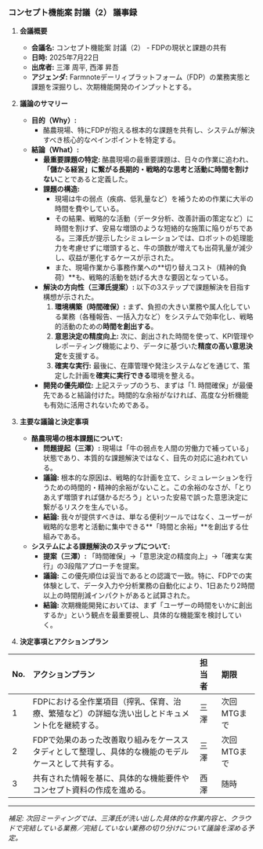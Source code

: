 ### **コンセプト機能案 討議（2） 議事録**

1.  **会議概要**
    *   **会議名:** コンセプト機能案 討議（2） - FDPの現状と課題の共有
    *   **日時:** 2025年7月22日
    *   **出席者:** 三澤 周平, 西澤 昇吾
    *   **アジェンダ:** Farmnoteデーリィプラットフォーム（FDP）の業務実態と課題を深掘りし、次期機能開発のインプットとする。

2.  **議論のサマリー**
    *   **目的（Why）:**
        *   酪農現場、特にFDPが抱える根本的な課題を共有し、システムが解決すべき核心的なペインポイントを特定する。
    *   **結論（What）:**
        *   **最重要課題の特定:** 酪農現場の最重要課題は、日々の作業に追われ、**「儲かる経営」に繋がる長期的・戦略的な思考と活動に時間を割けない**ことであると定義した。
        *   **課題の構造:**
            *   現場は牛の弱点（疾病、低乳量など）を補うための作業に大半の時間を費やしている。
            *   その結果、戦略的な活動（データ分析、改善計画の策定など）に時間を割けず、安易な増頭のような短絡的な施策に陥りがちである。三澤氏が提示したシミュレーションでは、ロボットの処理能力を考慮せずに増頭すると、牛の頭数が増えても出荷乳量が減少し、収益が悪化するケースが示された。
            *   また、現場作業から事務作業への**切り替えコスト（精神的負荷）**も、戦略的活動を妨げる大きな要因となっている。
        *   **解決の方向性（三澤氏提案）:** 以下の3ステップで課題解決を目指す構想が示された。
            1.  **環境構築（時間確保）:** まず、負担の大きい業務や属人化している業務（各種報告、一括入力など）をシステムで効率化し、戦略的活動のための**時間を創出する**。
            2.  **意思決定の精度向上:** 次に、創出された時間を使って、KPI管理やレポーティング機能により、データに基づいた**精度の高い意思決定**を支援する。
            3.  **確実な実行:** 最後に、在庫管理や発注システムなどを通じて、策定した計画を**確実に実行できる**環境を整える。
        *   **開発の優先順位:** 上記ステップのうち、まずは「1. 時間確保」が最優先であると結論付けた。時間的な余裕がなければ、高度な分析機能も有効に活用されないためである。

3.  **主要な議論と決定事項**
    *   **酪農現場の根本課題について:**
        *   **問題提起（三澤）:** 現場は「牛の弱点を人間の労働力で補っている」状態であり、本質的な課題解決ではなく、目先の対応に追われている。
        *   **議論:** 根本的な原因は、戦略的な計画を立て、シミュレーションを行うための時間的・精神的余裕がないこと。この余裕のなさが、「とりあえず増頭すれば儲かるだろう」といった安易で誤った意思決定に繋がるリスクを生んでいる。
        *   **結論:** 我々が提供すべきは、単なる便利ツールではなく、ユーザーが戦略的な思考と活動に集中できる**「時間と余裕」**を創出する仕組みである。
    *   **システムによる課題解決のステップについて:**
        *   **提案（三澤）:** 「時間確保」→「意思決定の精度向上」→「確実な実行」の3段階アプローチを提案。
        *   **議論:** この優先順位は妥当であるとの認識で一致。特に、FDPでの実体験として、データ入力や分析業務の自動化により、1日あたり2時間以上の時間削減インパクトがあると試算された。
        *   **結論:** 次期機能開発においては、まず「ユーザーの時間をいかに創出するか」という観点を最重要視し、具体的な機能案を検討していく。

4.  **決定事項とアクションプラン**

| No. | アクションプラン                                             | 担当者 | 期限      |
| :-- | :--------------------------------------------------- | :-- | :------ |
| 1   | FDPにおける全作業項目（搾乳、保育、治療、繁殖など）の詳細な洗い出しとドキュメント化を継続する。    | 三澤  | 次回MTGまで |
| 2   | FDPで効果のあった改善取り組みをケーススタディとして整理し、具体的な機能のモデルケースとして共有する。 | 三澤  | 次回MTGまで |
| 3   | 共有された情報を基に、具体的な機能要件やコンセプト資料の作成を進める。                  | 西澤  | 随時      |

---
*補足: 次回ミーティングでは、三澤氏が洗い出した具体的な作業内容と、クラウドで完結している業務／完結していない業務の切り分けについて議論を深める予定。*

